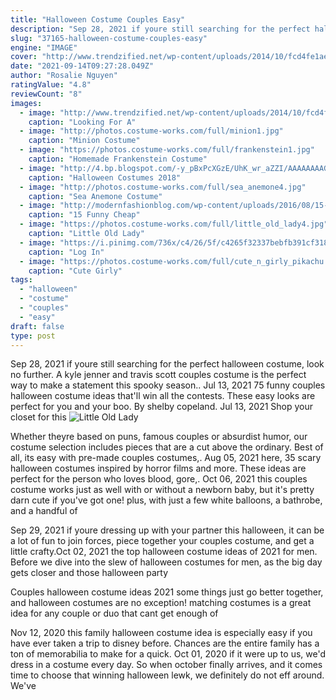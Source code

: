 ```yaml
---
title: "Halloween Costume Couples Easy"
description: "Sep 28, 2021 if youre still searching for the perfect halloween costume, look no further. A kyle jenner and travis scott couples costume is the perfect way to make a statement this spooky season."
slug: "37165-halloween-costume-couples-easy"
engine: "IMAGE"
cover: "http://www.trendzified.net/wp-content/uploads/2014/10/fcd4fe1ae2f528f31c1d8f1d9950f242_650x.jpg"
date: "2021-09-14T09:27:28.049Z"
author: "Rosalie Nguyen"
ratingValue: "4.8"
reviewCount: "8"
images:
  - image: "http://www.trendzified.net/wp-content/uploads/2014/10/fcd4fe1ae2f528f31c1d8f1d9950f242_650x.jpg"
    caption: "Looking For A"
  - image: "http://photos.costume-works.com/full/minion1.jpg"
    caption: "Minion Costume"
  - image: "https://photos.costume-works.com/full/frankenstein1.jpg"
    caption: "Homemade Frankenstein Costume"
  - image: "http://4.bp.blogspot.com/-y_pBxPcXGzE/UhK_wr_aZZI/AAAAAAAAGyE/0u0SHkOjS9E/s1600/witch_doctor.jpg"
    caption: "Halloween Costumes 2018"
  - image: "http://photos.costume-works.com/full/sea_anemone4.jpg"
    caption: "Sea Anemone Costume"
  - image: "http://modernfashionblog.com/wp-content/uploads/2016/08/15-Funny-Cheap-Easy-Homemade-Halloween-Costumes-2016-3.jpg"
    caption: "15 Funny Cheap"
  - image: "https://photos.costume-works.com/full/little_old_lady4.jpg"
    caption: "Little Old Lady"
  - image: "https://i.pinimg.com/736x/c4/26/5f/c4265f32337bebfb391cf31808740e36--davy-jones-costume-halloween-.jpg"
    caption: "Log In"
  - image: "https://photos.costume-works.com/full/cute_n_girly_pikachu.jpg"
    caption: "Cute Girly"
tags:
  - "halloween"
  - "costume"
  - "couples"
  - "easy"
draft: false
type: post
---
```


Sep 28, 2021 if youre still searching for the perfect halloween costume, look no further. A kyle jenner and travis scott couples costume is the perfect way to make a statement this spooky season.. Jul 13, 2021 75 funny couples halloween costume ideas that'll win all the contests. These easy looks are perfect for you and your boo. By shelby copeland. Jul 13, 2021  Shop your closet for this
![Little Old Lady](https://photos.costume-works.com/full/little_old_lady4.jpg "Little Old Lady")

Whether theyre based on puns, famous couples or absurdist humor, our costume selection includes pieces that are a cut above the ordinary. Best of all, its easy  with pre-made couples costumes,. Aug 05, 2021 here, 35 scary halloween costumes inspired by horror films and more. These ideas are perfect for the person who loves blood, gore,. Oct 06, 2021 this couples costume works just as well with or without a newborn baby, but it&#39;s pretty darn cute if you&#39;ve got one! plus, with just a few white balloons, a bathrobe, and a handful of
<!--inArticleAds-->

<!--galleryOne-->

Sep 29, 2021 if youre dressing up with your partner this halloween, it can be a lot of fun to join forces, piece together your couples costume, and get a little crafty.Oct 02, 2021 the top halloween costume ideas of 2021 for men. Before we dive into the slew of halloween costumes for men, as the big day gets closer and those halloween party
<!--inArticleAds-->

<!--galleryTwo-->

Couples halloween costume ideas 2021 some things just go better together, and halloween costumes are no exception! matching costumes is a great idea for any couple or duo that cant get enough of
<!--galleryThree-->

Nov 12, 2020 this family halloween costume idea is especially easy if you have ever taken a trip to disney before. Chances are the entire family has a ton of memorabilia to make for a quick. Oct 01, 2020 if it were up to us, we'd dress in a costume every day. So when october finally arrives, and it comes time to choose that winning halloween lewk, we definitely do not eff around. We've